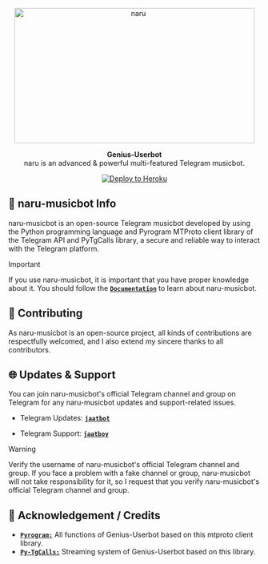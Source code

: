 <p align="center">
<a href="https://github.com/NARUJAT/naru"><img src="https://te.legra.ph/file/7757731c3e8b784b6a550.png" height="270" width="480" alt="naru"/></a>
</p>

<p align="center">
<b>Genius-Userbot</b><br/>
naru is an advanced & powerful multi-featured Telegram musicbot.
</p>

<p align="center">
<a href="https://heroku.com/deploy?template=https://github.com/NARUJAT/naru">
<img src="AdityaHalder/resource/images/Heroku.svg" alt="Deploy to Heroku"></a>
</p>

<h2>🤖 naru-musicbot Info</h2>
<p title="naru">naru-musicbot is an open-source Telegram musicbot developed by using the Python programming language and Pyrogram MTProto client library of the Telegram API and PyTgCalls library, a secure and reliable way to interact with the Telegram platform.</p>

> [!IMPORTANT]
> If you use naru-musicbot, it is important that you have proper knowledge about it. You should follow the [**`Documentation`**](https://t.me/mr_naru) to learn about naru-musicbot.

<h2>🤝 Contributing</h2>
<p title="Contributing">As naru-musicbot is an open-source project, all kinds of contributions are respectfully welcomed, and I also extend my sincere thanks to all contributors.</p>

<h2>🌐 Updates & Support</h2>
<p title="Support">You can join naru-musicbot's official Telegram channel and group on Telegram for any naru-musicbot updates and support-related issues.</p>

- Telegram Updates: [**`jaatbot`**](https://t.me/brokenshayri1)

- Telegram Support: [**`jaatboy`**](https://t.me/shayrigalibki)
> [!WARNING]  
> Verify the username of naru-musicbot's official Telegram channel and group. If you face a problem with a fake channel or group, naru-musicbot will not take responsibility for it, so I request that you verify naru-musicbot's official Telegram channel and group.


<h2>📑 Acknowledgement / Credits</h2>

- [**`Pyrogram:`**](https://github.com/pyrogram) All functions of Genius-Userbot based on this mtproto client library.
- [**`Py-TgCalls:`**](https://github.com/py-tgcalls) Streaming system of Genius-Userbot based on this library.
